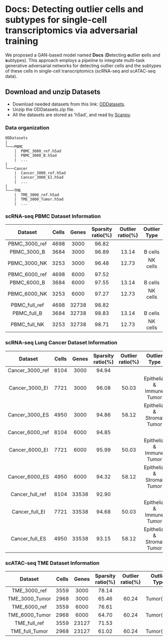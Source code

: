 # Docs: Detecting outlier cells and subtypes for single-cell transcriptomics via adversarial training
We proposed a GAN-based model named <b>Docs</b> (<b>D</b>etecting <b>o</b>utlier <b>c</b>ells and <b>s</b>ubtypes). This approach employs a pipeline to integrate multi-task generative adversarial networks for detecting outlier cells and the subtypes of these cells in single-cell transcriptomics (scRNA-seq and scATAC-seq data). 

## Download and unzip Datasets
- Download needed datasets from this link: [ODDatasets](https://drive.google.com/drive/folders/1-jHkZweZC0nJPUZcutzJqoRxL-Yvz57q?usp=drive_link).
- Unzip the ODDatasets.zip file.
- All the datasets are stored as 'h5ad', and read by [Scanpy](https://scanpy.readthedocs.io/en/stable/).

### Data organization

```
ODDatasets
|
└───PBMC
    |  PBMC_3000_ref.h5ad
    |  PBMC_3000_B.h5ad
    |  ...
|
└───Cancer
    |  Cancer_3000_ref.h5ad
    |  Cancer_3000_EI.h5ad
    |  ...
|
└───TME
    |  TME_3000_ref.h5ad
    |  TME_3000_Tumor.h5ad
    |  ...

```

### scRNA-seq PBMC Dataset Information

|Dataset|Cells|Genes|Sparsity ratio(%)|Outlier ratio(%)|Outlier Type|
|:---:|:---:|:---:|:---:|:---:|:---:|
|PBMC_3000_ref|4698|3000|96.82| | |
|PBMC_3000_B|3684|3000|96.89|13.14|B cells|
|PBMC_3000_NK|3253|3000|96.48|12.73|NK cells|
|PBMC_6000_ref|4698|6000|97.52| | |
|PBMC_6000_B|3684|6000|97.55|13.14|B cells|
|PBMC_6000_NK|3253|6000|97.27|12.73|NK cells|
|PBMC_full_ref|4698|32738|98.82| | |
|PBMC_full_B|3684|32738|98.83|13.14|B cells|
|PBMC_full_NK|3253|32738|98.71|12.73|NK cells|

### scRNA-seq Lung Cancer Dataset Information

|Dataset|Cells|Genes|Sparsity ratio(%)|Outlier ratio(%)|Outlier Type|
|:---:|:---:|:---:|:---:|:---:|:---:|
|Cancer_3000_ref|8104|3000|94.94| | |
|Cancer_3000_EI|7721|3000|96.08|50.03|Epithelial & Immune Tumor|
|Cancer_3000_ES|4950|3000|94.86|58.12|Epithelial & Stromal Tumor|
|Cancer_6000_ref|8104|6000|94.85| | |
|Cancer_6000_EI|7721|6000|95.99|50.03|Epithelial & Immune Tumor|
|Cancer_6000_ES|4950|6000|94.32|58.12|Epithelial & Stromal Tumor|
|Cancer_full_ref|8104|33538|92.90| | |
|Cancer_full_EI|7721|33538|94.68|50.03|Epithelial & Immune Tumor|
|Cancer_full_ES|4950|33538|93.15|58.12|Epithelial & Stromal Tumor|

### scATAC-seq TME Dataset Information

|Dataset|Cells|Genes|Sparsity ratio(%)|Outlier ratio(%)|Outlier Type|
|:---:|:---:|:---:|:---:|:---:|:---:|
|TME_3000_ref|3559|3000|78.14| | |
|TME_3000_Tumor|2968|3000|65.46|60.24|Tumor(pre)|
|TME_6000_ref|3559|6000|76.61| | |
|TME_6000_Tumor|2968|6000|64.70|60.24|Tumor(pre)|
|TME_full_ref|3559|23127|71.53| | |
|TME_full_Tumor|2968|23127|61.02|60.24|Tumor(pre)|




